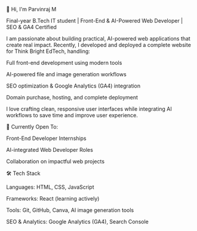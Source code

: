 👋 Hi, I'm Parvinraj M

Final-year B.Tech IT student | Front-End & AI-Powered Web Developer | SEO & GA4 Certified

I am passionate about building practical, AI-powered web applications that create real impact. Recently, I developed and deployed a complete website for Think Bright EdTech, handling:

Full front-end development using modern tools

AI-powered file and image generation workflows

SEO optimization & Google Analytics (GA4) integration

Domain purchase, hosting, and complete deployment


I love crafting clean, responsive user interfaces while integrating AI workflows to save time and improve user experience.


🚩 Currently Open To:

Front-End Developer Internships

AI-integrated Web Developer Roles

Collaboration on impactful web projects



🛠️ Tech Stack

Languages: HTML, CSS, JavaScript

Frameworks: React (learning actively)

Tools: Git, GitHub, Canva, AI image generation tools

SEO & Analytics: Google Analytics (GA4), Search Console




<!--
**Parvinraj/Parvinraj** is a ✨ _special_ ✨ repository because its `README.md` (this file) appears on your GitHub profile.

Here are some ideas to get you started:

- 🔭 I’m currently working on ...
- 🌱 I’m currently learning ...
- 👯 I’m looking to collaborate on ...
- 🤔 I’m looking for help with ...
- 💬 Ask me about ...
- 📫 How to reach me: ...
- 😄 Pronouns: ...
- ⚡ Fun fact: ...
-->
